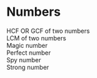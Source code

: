 # Numbers
 HCF OR GCF of two numbers <br>
 LCM of two numbers <br>
 Magic number <br>
 Perfect number <br>
 Spy number <br>
 Strong number
